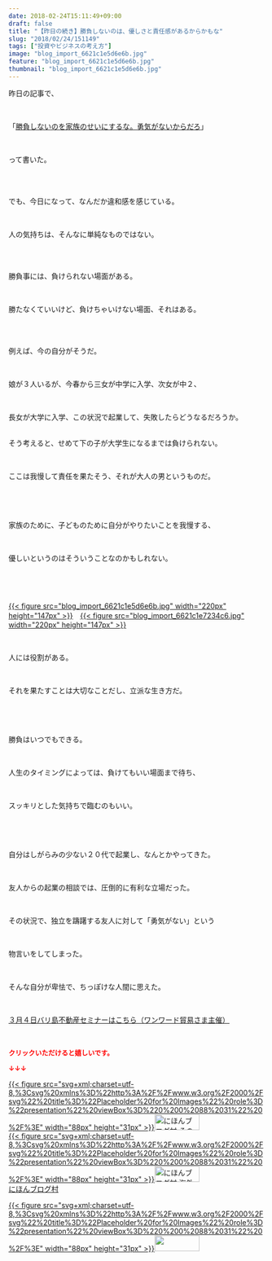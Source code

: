 ```yaml
---
date: 2018-02-24T15:11:49+09:00
draft: false
title: "【昨日の続き】勝負しないのは、優しさと責任感があるからかもな"
slug: "2018/02/24/151149"
tags: ["投資やビジネスの考え方"]
image: "blog_import_6621c1e5d6e6b.jpg"
feature: "blog_import_6621c1e5d6e6b.jpg"
thumbnail: "blog_import_6621c1e5d6e6b.jpg"
---
```

<p>昨日の記事で、</p><p> </p><p>「<a href="https://ameblo.jp/baliclub/entry-12355003598.html" target="_blank"><span style="text-decoration: underline;">勝負しないのを家族のせいにするな。勇気がないからだろ</span></a>」</p><p> </p><p>って書いた。</p><p> </p><p><br/>でも、今日になって、なんだか違和感を感じている。</p><p> </p><p>人の気持ちは、そんなに単純なものではない。</p><p> </p><p><br/>勝負事には、負けられない場面がある。</p><p> </p><p>勝たなくていいけど、負けちゃいけない場面、それはある。</p><p> </p><p><br/>例えば、今の自分がそうだ。</p><p> </p><p>娘が３人いるが、今春から三女が中学に入学、次女が中２、</p><p> </p><p>長女が大学に入学、この状況で起業して、失敗したらどうなるだろうか。</p><p><br/>そう考えると、せめて下の子が大学生になるまでは負けられない。</p><p> </p><p>ここは我慢して責任を果たそう、それが大人の男というものだ。</p><p> </p><p> </p><p>家族のために、子どものために自分がやりたいことを我慢する、</p><p> </p><p>優しいというのはそういうことなのかもしれない。</p><p> </p><p> </p><p><a href="blog_import_6621c1e5d6e6b.jpg">{{< figure src="blog_import_6621c1e5d6e6b.jpg" width="220px" height="147px" >}}</a>　<a href="blog_import_6621c1e7234c6.jpg">{{< figure src="blog_import_6621c1e7234c6.jpg" width="220px" height="147px" >}}</a></p><p> </p><p>人には役割がある。</p><p> </p><p>それを果たすことは大切なことだし、立派な生き方だ。</p><p> </p><p> </p><p>勝負はいつでもできる。</p><p> </p><p>人生のタイミングによっては、負けてもいい場面まで待ち、</p><p> </p><p>スッキリとした気持ちで臨むのもいい。</p><p> </p><p> </p><p>自分はしがらみの少ない２０代で起業し、なんとかやってきた。</p><p> </p><p>友人からの起業の相談では、圧倒的に有利な立場だった。</p><p> </p><p>その状況で、独立を躊躇する友人に対して「勇気がない」という</p><p> </p><p>物言いをしてしまった。</p><p> </p><p>そんな自分が卑怯で、ちっぽけな人間に思えた。</p><p> </p><p><a href="http://www.sunward-t.co.jp/seminar/2018/03/04_ek/index.html" target="_blank">３月４日バリ島不動産セミナーはこちら（ワンワード貿易さま主催）</a></p><p> </p><p><font color="#ff0000" size="2"><strong>クリックいただけると嬉しいです。</strong></font></p><p><font color="#ff0000" size="2"><strong>↓↓↓</strong></font></p><p><a href="ranking.html?p_cid=01260127" id="&amp;blogmura_banner" target="_blank">{{< figure src="svg+xml;charset=utf-8,%3Csvg%20xmlns%3D%22http%3A%2F%2Fwww.w3.org%2F2000%2Fsvg%22%20title%3D%22Placeholder%20for%20Images%22%20role%3D%22presentation%22%20viewBox%3D%220%200%2088%2031%22%20%2F%3E" width="88px" height="31px" >}}<noscript><img alt="にほんブログ村 その他生活ブログ 不動産投資へ" border="0" height="31" src="https://img-proxy.blog-video.jp/images?url=http%3A%2F%2Flife.blogmura.com%2Fhudousantoushi%2Fimg%2Fhudousantoushi88_31.gif" width="88"></noscript></a><br/><a href="ranking.html?p_cid=01260127" target="_blank">{{< figure src="svg+xml;charset=utf-8,%3Csvg%20xmlns%3D%22http%3A%2F%2Fwww.w3.org%2F2000%2Fsvg%22%20title%3D%22Placeholder%20for%20Images%22%20role%3D%22presentation%22%20viewBox%3D%220%200%2088%2031%22%20%2F%3E" width="88px" height="31px" >}}<noscript><img alt="にほんブログ村 海外生活ブログ バリ島情報へ" border="0" height="31" src="https://img-proxy.blog-video.jp/images?url=http%3A%2F%2Foverseas.blogmura.com%2Fbali%2Fimg%2Fbali88_31.gif" width="88"></noscript></a><br/><a href="ranking.html?p_cid=01260127" target="_blank">にほんブログ村</a></p><p><a href="link.php?1804582" title="人気ブログランキングへ">{{< figure src="svg+xml;charset=utf-8,%3Csvg%20xmlns%3D%22http%3A%2F%2Fwww.w3.org%2F2000%2Fsvg%22%20title%3D%22Placeholder%20for%20Images%22%20role%3D%22presentation%22%20viewBox%3D%220%200%2088%2031%22%20%2F%3E" width="88px" height="31px" >}}<noscript><img border="0" height="31" src="https://blog.with2.net/img/banner/banner_22.gif" width="88"></noscript></a></p><p> </p>

